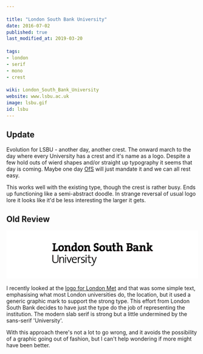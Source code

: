 ```yaml
---

title: "London South Bank University"
date: 2016-07-02
published: true
last_modified_at: 2019-03-20

tags:
- london
- serif
- mono
- crest

wiki: London_South_Bank_University
website: www.lsbu.ac.uk
image: lsbu.gif
id: lsbu
---
```


## Update

Evolution for LSBU - another day, another crest. The onward march to the day where every University has a crest and it's name as a logo. Despite a few hold outs of wierd shapes and/or straight up typography it seems that day is coming. Maybe one day [OfS](ofs) will just mandate it and we can all rest easy.

This works well with the existing type, though the crest is rather busy. Ends up functioning like a semi-abstract doodle. In strange reversal of usual logo lore it looks like it'd be less interesting the larger it gets.

## Old Review

![Old Logo](/images/unilogos/lsbu-old.gif)

I recently looked at the [logo for London Met](londonmet.html) and that was some simple text, emphasising what most London universities do, the location, but it used a generic graphic mark to support the strong type. This effort from London South Bank decides to have just the type do the job of representing the institution. The modern slab serif is strong but a little undermined by the sans-serif 'University'.

With this approach there's not a lot to go wrong, and it avoids the possibility of a graphic going out of fashion, but I can't help wondering if more might have been better.

[ofs]: https://www.officeforstudents.org.uk/